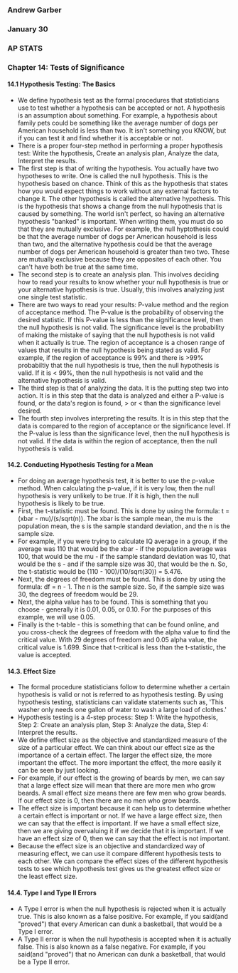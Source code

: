 ### Andrew Garber
### January 30
### AP STATS
### Chapter 14: Tests of Significance

#### 14.1 Hypothesis Testing: The Basics
 - We define hypothesis test as the formal procedures that statisticians use to test whether a hypothesis can be accepted or not. A hypothesis is an assumption about something. For example, a hypothesis about family pets could be something like the average number of dogs per American household is less than two. It isn't something you KNOW, but if you can test it and find whether it is acceptable or not.
 - There is a proper four-step method in performing a proper hypothesis test: Write the hypothesis, Create an analysis plan, Analyze the data, Interpret the results.
 - The first step is that of writing the hypothesis. You actually have two hypotheses to write. One is called the null hypothesis. This is the hypothesis based on chance. Think of this as the hypothesis that states how you would expect things to work without any external factors to change it. The other hypothesis is called the alternative hypothesis. This is the hypothesis that shows a change from the null hypothesis that is caused by something. The world isn't perfect, so having an alternative hypothesis "banked" is important. When writing them, you must do so that they are mutually exclusive. For example, the null hyptothesis could be that the average number of dogs per American household is less than two, and the alternative hypothesis could be that the average number of dogs per American household is greater than two two. These are mutually exclusive because they are opposites of each other. You can't have both be true at the same time.
 - The second step is to create an analysis plan. This involves deciding how to read your results to know whether your null hypothesis is true or your alternative hypothesis is true. Usually, this involves analyzing just one single test statistic.
 - There are two ways to read your results: P-value method and the region of acceptance method. The P-value is the probability of observing the desired statistic. If this P-value is less than the significance level, then the null hypothesis is not valid. The significance level is the probability of making the mistake of saying that the null hypothesis is not valid when it actually is true. The region of acceptance is a chosen range of values that results in the null hypothesis being stated as valid. For example, if the region of acceptance is 99% and there is >99% probabiltiy that the null hypothesis is true, then the null hypothesis is valid. If it is < 99%, then the null hypothesis is not valid and the alternative hypothesis is valid.
 - The third step is that of analyzing the data. It is the putting step two into action. It is in this step that the data is analyzed and either a P-value is found, or the data's region is found, > or < than the significance level desired.
 - The fourth step involves interpreting the results. It is in this step that the data is compared to the region of acceptance or the significance level. If the P-value is less than the significance level, then the null hypothesis is not valid. If the data is within the region of acceptance, then the null hypothesis is valid.

#### 14.2. Conducting Hypothesis Testing for a Mean
 - For doing an average hypothesis test, it is better to use the p-value method. When calculating the p-value, if it is very low, then the null hypothesis is very unlikely to be true. If it is high, then the null hypothesis is likely to be true.
 - First, the t-statistic must be found. This is done by using the formula: t = (xbar - mu)/(s/sqrt(n)). The xbar is the sample mean, the mu is the population mean, the s is the sample standard deviation, and the n is the sample size.
 - For example, if you were trying to calculate IQ average in a group, if the average was 110 that would be the xbar - if the population average was 100, that would be the mu - if the sample standard deviation was 10, that would be the s - and if the sample size was 30, that would be the n. So, the t-statistic would be (110 - 100)/(10/sqrt(30)) = 5.476. 
 - Next, the degrees of freedom must be found. This is done by using the formula: df = n - 1. The n is the sample size. So, if the sample size was 30, the degrees of freedom would be 29.
 - Next, the alpha value has to be found. This is something that you choose - generally it is 0.01, 0.05, or 0.10. For the purposes of this example, we will use 0.05.
 - Finally is the t-table - this is something that can be found online, and you cross-check the degrees of freedom with the alpha value to find the critical value. With 29 degrees of freedom and 0.05 alpha value, the critical value is 1.699. Since that t-critical is less than the t-statistic, the value is accepted.

#### 14.3. Effect Size
 - The formal procedure statisticians follow to determine whether a certain hypothesis is valid or not is referred to as hypothesis testing. By using hypothesis testing, statisticians can validate statements such as, 'This washer only needs one gallon of water to wash a large load of clothes.'
 - Hypothesis testing is a 4-step process: Step 1: Write the hypothesis, Step 2: Create an analysis plan, Step 3: Analyze the data,  Step 4: Interpret the results.
 - We define effect size as the objective and standardized measure of the size of a particular effect. We can think about our effect size as the importance of a certain effect. The larger the effect size, the more important the effect. The more important the effect, the more easily it can be seen by just looking.
 - For example, if our effect is the growing of beards by men, we can say that a large effect size will mean that there are more men who grow beards. A small effect size means there are few men who grow beards. If our effect size is 0, then there are no men who grow beards.
 - The effect size is important because it can help us to determine whether a certain effect is important or not. If we have a large effect size, then we can say that the effect is important. If we have a small effect size, then we are giving overvaluing it if we decide that it is important. If we have an effect size of 0, then we can say that the effect is not important.
 - Because the effect size is an objective and standardized way of measuring effect, we can use it compare different hypothesis tests to each other. We can compare the effect sizes of the different hypothesis tests to see which hypothesis test gives us the greatest effect size or the least effect size.


#### 14.4. Type I and Type II Errors
 - A Type I error is when the null hypothesis is rejected when it is actually true. This is also known as a false positive. For example, if you said(and "proved") that every American can dunk a basketball, that would be a Type I error. 
 - A Type II error is when the null hypothesis is accepted when it is actually false. This is also known as a false negative. For example, if you said(and "proved") that no American can dunk a basketball, that would be a Type II error.